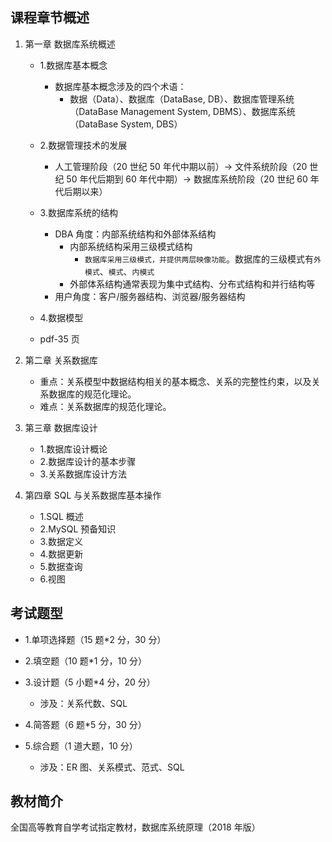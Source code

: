 ## 课程章节概述

1. 第一章 数据库系统概述

   - 1.数据库基本概念

     - 数据库基本概念涉及的四个术语：
       - 数据（Data）、数据库（DataBase, DB）、数据库管理系统（DataBase Management System, DBMS）、数据库系统（DataBase System, DBS）

   - 2.数据管理技术的发展

     - 人工管理阶段（20 世纪 50 年代中期以前）-> 文件系统阶段（20 世纪 50 年代后期到 60 年代中期）-> 数据库系统阶段（20 世纪 60 年代后期以来）

   - 3.数据库系统的结构

     - DBA 角度：内部系统结构和外部体系结构
       - 内部系统结构采用三级模式结构
         - `数据库采用三级模式，并提供两层映像功能`。数据库的三级模式有`外模式`、`模式`、`内模式`
       - 外部体系结构通常表现为集中式结构、分布式结构和并行结构等
     - 用户角度：客户/服务器结构、浏览器/服务器结构

   - 4.数据模型
   - pdf-35 页

2. 第二章 关系数据库

   - 重点：关系模型中数据结构相关的基本概念、关系的完整性约束，以及关系数据库的规范化理论。
   - 难点：关系数据库的规范化理论。

3. 第三章 数据库设计

   - 1.数据库设计概论
   - 2.数据库设计的基本步骤
   - 3.关系数据库设计方法

4. 第四章 SQL 与关系数据库基本操作
   - 1.SQL 概述
   - 2.MySQL 预备知识
   - 3.数据定义
   - 4.数据更新
   - 5.数据查询
   - 6.视图

## 考试题型

- 1.单项选择题（15 题\*2 分，30 分）
- 2.填空题（10 题\*1 分，10 分）
- 3.设计题（5 小题\*4 分，20 分）

  - 涉及：关系代数、SQL

- 4.简答题（6 题\*5 分，30 分）
- 5.综合题（1 道大题，10 分）
  - 涉及：ER 图、关系模式、范式、SQL

## 教材简介

全国高等教育自学考试指定教材，数据库系统原理（2018 年版）
